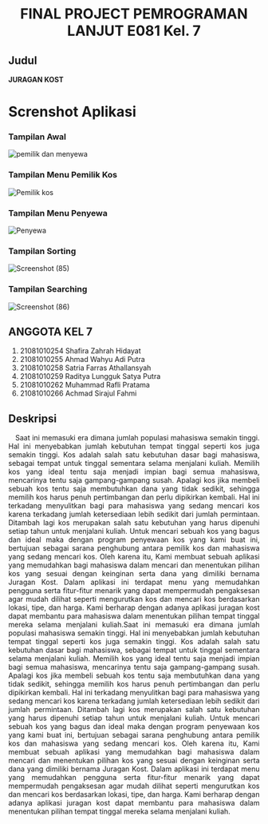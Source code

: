 # <p align="center">FINAL PROJECT PEMROGRAMAN LANJUT E081 Kel. 7</p>

## Judul
**JURAGAN KOST**

# Screnshot Aplikasi
### Tampilan Awal
![pemilik dan menyewa](https://cdn.discordapp.com/attachments/884240786227617822/1057020830388863147/image.png)

### Tampilan Menu Pemilik Kos
![Pemilik kos](https://cdn.discordapp.com/attachments/884240786227617822/1057020915843608626/image.png)

### Tampilan Menu Penyewa
![Penyewa](https://cdn.discordapp.com/attachments/884240786227617822/1057022255554629682/image.png)

### Tampilan Sorting
![Screenshot (85)](https://cdn.discordapp.com/attachments/884240786227617822/1057021184874659940/image.png)

### Tampilan Searching
![Screenshot (86)](https://cdn.discordapp.com/attachments/884240786227617822/1057022095562899568/image.png)


## ANGGOTA KEL 7
1. 21081010254 Shafira Zahrah Hidayat
2. 21081010255 Ahmad Wahyu Adi Putra
3. 21081010258 Satria Farras Athallansyah
4. 21081010259 Raditya Lungguk Satya Putra
5. 21081010262 Muhammad Rafli Pratama
6. 21081010266 Achmad Sirajul Fahmi

## Deskripsi
<p align="justify"> &emsp;Saat ini memasuki era dimana jumlah populasi mahasiswa semakin tinggi. Hal ini menyebabkan jumlah kebutuhan tempat tinggal seperti kos juga semakin tinggi. Kos adalah salah satu kebutuhan dasar bagi mahasiswa, sebagai tempat untuk tinggal sementara selama menjalani kuliah. Memilih kos yang ideal tentu saja menjadi impian bagi semua mahasiswa, mencarinya tentu saja gampang-gampang susah. Apalagi kos jika membeli sebuah kos tentu saja membutuhkan dana yang tidak sedikit, sehingga memilih kos harus penuh pertimbangan dan perlu dipikirkan kembali. Hal ini terkadang menyulitkan bagi para mahasiswa yang sedang mencari kos karena terkadang jumlah ketersediaan lebih sedikit dari jumlah permintaan. Ditambah lagi kos merupakan salah satu kebutuhan yang harus dipenuhi setiap tahun untuk menjalani kuliah. Untuk mencari sebuah kos yang bagus dan ideal maka dengan program penyewaan kos yang kami buat ini, bertujuan sebagai sarana penghubung antara pemilik kos dan mahasiswa yang sedang mencari kos. Oleh karena itu, Kami membuat sebuah aplikasi yang memudahkan bagi mahasiswa dalam mencari dan menentukan pilihan kos yang sesuai dengan keinginan serta dana yang dimiliki bernama Juragan Kost. Dalam aplikasi ini terdapat menu yang memudahkan pengguna serta fitur-fitur menarik yang dapat mempermudah pengaksesan agar mudah dilihat seperti mengurutkan kos dan mencari kos berdasarkan lokasi, tipe, dan harga. Kami berharap dengan adanya aplikasi juragan kost dapat membantu para mahasiswa dalam menentukan pilihan tempat tinggal mereka selama menjalani kuliah.Saat ini memasuki era dimana jumlah populasi mahasiswa semakin tinggi. Hal ini menyebabkan jumlah kebutuhan tempat tinggal seperti kos juga semakin tinggi. Kos adalah salah satu kebutuhan dasar bagi mahasiswa, sebagai tempat untuk tinggal sementara selama menjalani kuliah. Memilih kos yang ideal tentu saja menjadi impian bagi semua mahasiswa, mencarinya tentu saja gampang-gampang susah. Apalagi kos jika membeli sebuah kos tentu saja membutuhkan dana yang tidak sedikit, sehingga memilih kos harus penuh pertimbangan dan perlu dipikirkan kembali. Hal ini terkadang menyulitkan bagi para mahasiswa yang sedang mencari kos karena terkadang jumlah ketersediaan lebih sedikit dari jumlah permintaan. Ditambah lagi kos merupakan salah satu kebutuhan yang harus dipenuhi setiap tahun untuk menjalani kuliah. Untuk mencari sebuah kos yang bagus dan ideal maka dengan program penyewaan kos yang kami buat ini, bertujuan sebagai sarana penghubung antara pemilik kos dan mahasiswa yang sedang mencari kos. Oleh karena itu, Kami membuat sebuah aplikasi yang memudahkan bagi mahasiswa dalam mencari dan menentukan pilihan kos yang sesuai dengan keinginan serta dana yang dimiliki bernama Juragan Kost. Dalam aplikasi ini terdapat menu yang memudahkan pengguna serta fitur-fitur menarik yang dapat mempermudah pengaksesan agar mudah dilihat seperti mengurutkan kos dan mencari kos berdasarkan lokasi, tipe, dan harga. Kami berharap dengan adanya aplikasi juragan kost dapat membantu para mahasiswa dalam menentukan pilihan tempat tinggal mereka selama menjalani kuliah. </p>

##

